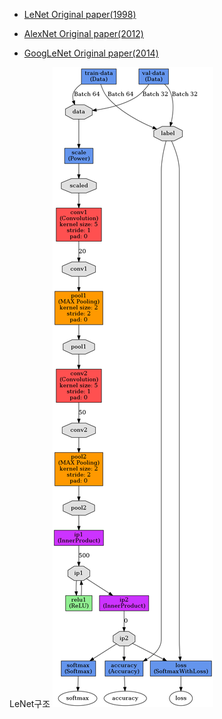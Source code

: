 
* [LeNet Original paper(1998)](http://yann.lecun.com/exdb/publis/pdf/lecun-98.pdf)

* [AlexNet Original paper(2012)](http://papers.nips.cc/paper/4824-imagenet-classification-with-deep-convolutional)

* [GoogLeNet Original paper(2014)](https://arxiv.org/abs/1409.4842)

LeNet구조
![LeNet](https://github.com/lkeonwoo94/DL_cv-mdt_NVIDIA_Cert_Course_StudyPI/blob/master/CV/WEEK1/DIGITS%EC%82%AC%EC%9A%A9%20%EC%8B%A4%EC%8A%B5/LeNet.png)
